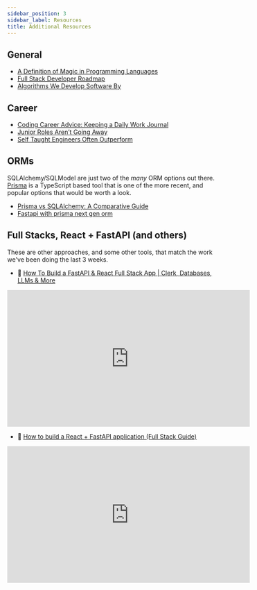 ```yaml
---
sidebar_position: 3
sidebar_label: Resources
title: Additional Resources
---
```


<!-- markdownlint-disable no-inline-html no-trailing-punctuation -->

## General

- [A Definition of Magic in Programming Languages](https://jerf.org/iri/post/2024/magic/?ref=dailydev)
- [Full Stack Developer Roadmap](https://roadmap.sh/full-stack)
- [Algorithms We Develop Software By](https://grantslatton.com/software-pathfinding#algorithms-we-develop-software-by)

## Career

- [Coding Career Advice: Keeping a Daily Work Journal](https://blog.isquaredsoftware.com/2020/09/coding-career-advice-daily-work-journal/?ref=dailydev)
- [Junior Roles Aren’t Going Away](https://iamcharliegraham.substack.com/p/junior-roles-arent-going-away?utm_source=changelog-news)
- [Self Taught Engineers Often Outperform](https://michaelbastos.com/blog/why-self-taught-engineers-often-outperform)

## ORMs

SQLAlchemy/SQLModel are just two of the _many_ ORM options out there. [Prisma](https://www.prisma.io/orm) is a TypeScript based tool that is one of the more recent, and popular options that would be worth a look.

- [Prisma vs SQLAlchemy: A Comparative Guide](https://medium.com/@saveriomazza/prisma-vs-sqlalchemy-a-comparative-guide-268cabb77d7d)
- [Fastapi with prisma next gen orm](https://medium.com/@bertholdsoss/fastapi-with-prisma-next-gen-orm-396f2677fd1d)

## Full Stacks, React + FastAPI (and others)

These are other approaches, and some other tools, that match the work we've been doing the last 3 weeks.

- :movie_camera: [How To Build a FastAPI & React Full Stack App | Clerk, Databases, LLMs & More](https://www.youtube.com/watch?v=13tMEW8r6C0)

<iframe width="560" height="315" src="https://www.youtube.com/embed/13tMEW8r6C0?si=17v_6LYerhygM9YD" title="YouTube video player" frameborder="0" allow="accelerometer; autoplay; clipboard-write; encrypted-media; gyroscope; picture-in-picture; web-share" referrerpolicy="strict-origin-when-cross-origin" allowfullscreen></iframe>

- :movie_camera: [How to build a React + FastAPI application (Full Stack Guide)](https://www.youtube.com/watch?v=0zb2kohYZIM)

<iframe width="560" height="315" src="https://www.youtube.com/embed/0zb2kohYZIM?si=j1eY0vcImffDJNPM" title="YouTube video player" frameborder="0" allow="accelerometer; autoplay; clipboard-write; encrypted-media; gyroscope; picture-in-picture; web-share" referrerpolicy="strict-origin-when-cross-origin" allowfullscreen></iframe>

